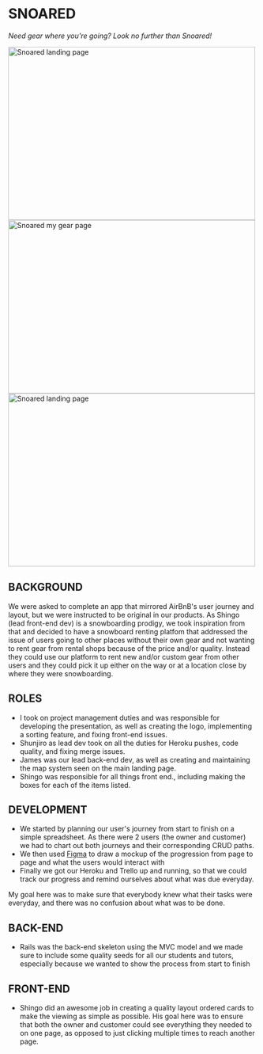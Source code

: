 # SNOARED
<i> Need gear where you're going? Look no further than Snoared! </i>

<img src="https://res.cloudinary.com/snoared/image/upload/v1655277184/snoared_1_okvn3u.png" alt="Snoared landing page" width="500" height="350">
<img src="https://res.cloudinary.com/snoared/image/upload/v1655277184/screenshot-snoard.herokuapp.com-2022.06.15-16_12_25_pjmjwd.png" alt="Snoared my gear page" width="500" height="350">
<img src="https://res.cloudinary.com/snoared/image/upload/v1655277184/snoared_1_okvn3u.png" alt="Snoared landing page" width="500" height="350">

## BACKGROUND
We were asked to complete an app that mirrored AirBnB's user journey and layout, but we were instructed to be original in our products. As Shingo (lead front-end dev) is a snowboarding prodigy, we took inspiration from that and decided to have a snowboard renting platfom that addressed the issue of users going to other places without their own gear and not wanting to rent gear from rental shops because of the price and/or quality. Instead they could use our platform to rent new and/or custom gear from other users and they could pick it up either on the way or at a location close by where they were snowboarding.  

## ROLES
* I took on project management duties and was responsible for developing the presentation, as well as creating the logo, implementing a sorting feature, and fixing front-end issues.
* Shunjiro as lead dev took on all the duties for Heroku pushes, code quality, and fixing merge issues. 
* James was our lead back-end dev, as well as creating and maintaining the map system seen on the main landing page. 
* Shingo was responsible for all things front end., including making the boxes for each of the items listed. 

## DEVELOPMENT
* We started by planning our user's journey from start to finish on a simple spreadsheet. As there were 2 users (the owner and customer) we had to chart out both journeys and their corresponding CRUD paths.
* We then used <a href="https://www.figma.com/file/4tHWYDKT8S5iZ9SoE2BJi1/Snoared">Figma</a> to draw a mockup of the progression from page to page and what the users would interact with
* Finally we got our Heroku and Trello up and running, so that we could track our progress and remind ourselves about what was due everyday. 

My goal here was to make sure that everybody knew what their tasks were everyday, and there was no confusion about what was to be done.

## BACK-END
* Rails was the back-end skeleton using the MVC model and we made sure to include some quality seeds for all our students and tutors, especially because we wanted to show the process from start to finish

## FRONT-END
* Shingo did an awesome job in creating a quality layout ordered cards to make the viewing as simple as possible. His goal here was to ensure that both the owner and customer could see everything they needed to on one page, as opposed to just clicking multiple times to reach another page.
